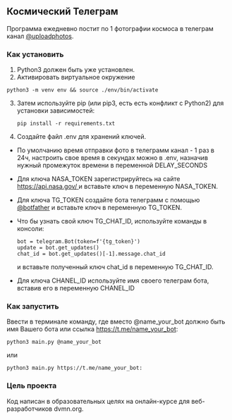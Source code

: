 ## Космический Телеграм
Программа ежедневно постит по 1 фотографии космоса в 
телеграм канал [@uploadphotos](https://t.me/uploadphotos).

### Как установить
1. Python3 должен быть уже установлен. 
2. Активировать виртуальное окружение

```
python3 -m venv env && source ./env/bin/activate
```

3. Затем используйте pip (или pip3, есть есть конфликт с Python2) 
для установки зависимостей:

    ```
    pip install -r requirements.txt
    ```

4. Создайте файл .env для хранений ключей.

- По умолчанию время отправки фото в телеграмм канал - 1 раз в 24ч,
настроить свое время в секундах можно в .env,
назначив нужный промежуток времени в переменной
DELAY_SECONDS


- Для ключа NASA_TOKEN зарегистрируйтесь 
на сайте [https://api.nasa.gov/ ](https://api.nasa.gov/)
и вставьте ключ в переменную NASA_TOKEN.


- Для ключа TG_TOKEN создайте бота телеграмм 
с помощью [@botfather](https://t.me/botfather)
и вставьте ключ в переменную TG_TOKEN.


- Что бы узнать свой ключ TG_CHAT_ID, используйте команды в консоли:
    ```
    bot = telegram.Bot(token=f'{tg_token}')
    update = bot.get_updates()
    chat_id = bot.get_updates()[-1].message.chat_id
    ```
    и вставьте полученный ключ chat_id в переменную TG_CHAT_ID.


- Для ключа CHANEL_ID используйте имя своего телеграм бота,
вставив его в переменную CHANEL_ID

### Как запустить
Ввести в терминале команду, где вместо @name_your_bot должно быть 
имя Вашего бота или ссылка https://t.me/name_your_bot:
```
python3 main.py @name_your_bot
```

или
```
python3 main.py https://t.me/name_your_bot:
```
### Цель проекта
Код написан в образовательных целях на онлайн-курсе
для веб-разработчиков dvmn.org.